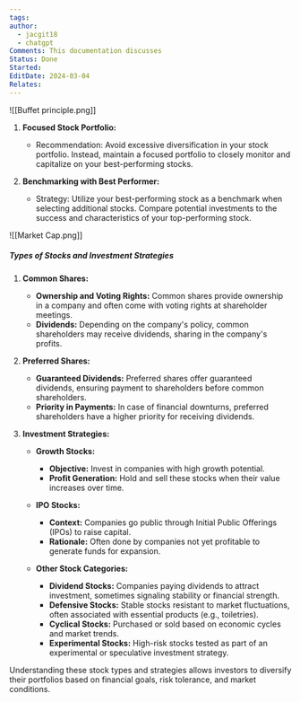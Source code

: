 ```yaml
---
tags: 
author:
  - jacgit18
  - chatgpt
Comments: This documentation discusses
Status: Done
Started: 
EditDate: 2024-03-04
Relates:
---
```

![[Buffet principle.png]]

1. **Focused Stock Portfolio:**
   - Recommendation: Avoid excessive diversification in your stock portfolio. Instead, maintain a focused portfolio to closely monitor and capitalize on your best-performing stocks.

2. **Benchmarking with Best Performer:**
   - Strategy: Utilize your best-performing stock as a benchmark when selecting additional stocks. Compare potential investments to the success and characteristics of your top-performing stock.

![[Market Cap.png]]
##### Types of Stocks and Investment Strategies

1. **Common Shares:**
   - **Ownership and Voting Rights:** Common shares provide ownership in a company and often come with voting rights at shareholder meetings.
   - **Dividends:** Depending on the company's policy, common shareholders may receive dividends, sharing in the company's profits.

2. **Preferred Shares:**
   - **Guaranteed Dividends:** Preferred shares offer guaranteed dividends, ensuring payment to shareholders before common shareholders.
   - **Priority in Payments:** In case of financial downturns, preferred shareholders have a higher priority for receiving dividends.

3. **Investment Strategies:**
   - **Growth Stocks:**
     - **Objective:** Invest in companies with high growth potential.
     - **Profit Generation:** Hold and sell these stocks when their value increases over time.

   - **IPO Stocks:**
     - **Context:** Companies go public through Initial Public Offerings (IPOs) to raise capital.
     - **Rationale:** Often done by companies not yet profitable to generate funds for expansion.

   - **Other Stock Categories:**
     - **Dividend Stocks:** Companies paying dividends to attract investment, sometimes signaling stability or financial strength.
     - **Defensive Stocks:** Stable stocks resistant to market fluctuations, often associated with essential products (e.g., toiletries).
     - **Cyclical Stocks:** Purchased or sold based on economic cycles and market trends.
     - **Experimental Stocks:** High-risk stocks tested as part of an experimental or speculative investment strategy.

Understanding these stock types and strategies allows investors to diversify their portfolios based on financial goals, risk tolerance, and market conditions.
